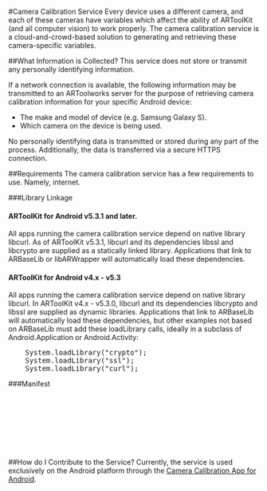 #Camera Calibration Service
Every device uses a different camera, and each of these cameras have variables which affect the ability of ARToolKit (and all computer vision) to work properly. The camera calibration service is a cloud-and-crowd-based solution to generating and retrieving these camera-specific variables.

##What Information is Collected?
This service does not store or transmit any personally identifying information.

If a network connection is available, the following information may be transmitted to an ARToolworks server for the purpose of retrieving camera calibration information for your specific Android device:

-   The make and model of device (e.g. Samsung Galaxy S).
-   Which camera on the device is being used.

No personally identifying data is transmitted or stored during any part of the process. Additionally, the data is transferred via a secure HTTPS connection.

##Requirements
The camera calibration service has a few requirements to use. Namely, internet.

###Library Linkage
#### ARToolKit for Android v5.3.1 and later.
All apps running the camera calibration service depend on native library libcurl. As of ARToolKit v5.3.1, libcurl and its dependencies libssl and libcrypto are supplied as a statically linked library. Applications that link to ARBaseLib or libARWrapper will automatically load these dependencies.

#### ARToolKit for Android v4.x - v5.3
All apps running the camera calibration service depend on native library libcurl. In ARToolKit v4.x - v5.3.0, libcurl and its dependencies libcrypto and libssl are supplied as dynamic libraries. Applications that link to ARBaseLib will automatically load these dependencies, but other examples not based on ARBaseLib must add these loadLibrary calls, ideally in a subclass of Android.Application or Android.Activity:
<pre>
    System.loadLibrary("crypto");
    System.loadLibrary("ssl");
    System.loadLibrary("curl");
</pre>

###Manifest
<pre>
    <uses-permission android:name="android.permission.CAMERA" />
    <uses-permission android:name="android.permission.INTERNET" />
    <uses-permission android:name="android.permission.ACCESS_NETWORK_STATE" />
    <uses-feature android:name="android.hardware.camera.any" />
    <uses-feature android:name="android.hardware.camera" android:required="false" />
    <uses-feature android:name="android.hardware.camera.autofocus" android:required="false" />
    <uses-feature android:glEsVersion="0x00010100" />
</pre>

##How do I Contribute to the Service?
Currently, the service is used exclusively on the Android platform through the [Camera Calibration App for Android][calib_app].

[calib_app]: 4_Android:android_camera_calibration
